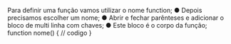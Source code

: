 Para definir uma função vamos utilizar o nome function; ● Depois precisamos escolher um nome; ● Abrir e fechar parênteses e adicionar o bloco de multi linha com chaves; ● Este bloco é o corpo da função; function nome() { // codigo }